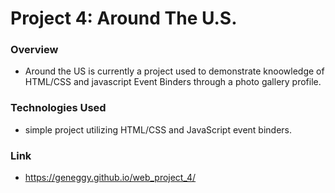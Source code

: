 # Project 4: Around The U.S.

### Overview
* Around the US is currently a project used to demonstrate knoowledge of HTML/CSS and javascript Event Binders through a photo gallery profile.

### Technologies Used
* simple project utilizing HTML/CSS and JavaScript event binders.

### Link
* https://geneggy.github.io/web_project_4/

